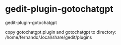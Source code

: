 # gedit-plugin-gotochatgpt
gedit-plugin-gotochatgpt

copy gotochatgpt.plugin and gotochatgpt to directory:
/home/fernando/.local/share/gedit/plugins
